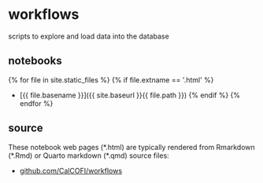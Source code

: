 # workflows
scripts to explore and load data into the database

## notebooks

<!-- Jekyll rendering -->
{% for file in site.static_files %}
  {% if file.extname == '.html' %}
* [{{ file.basename }}]({{ site.baseurl }}{{ file.path }})
  {% endif %}
{% endfor %}

## source

These notebook web pages (\*.html) are typically rendered from Rmarkdown (\*.Rmd) or Quarto markdown (\*.qmd) source files:

- [github.com/CalCOFI/workflows](https://github.com/CalCOFI/workflows)
